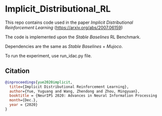# Implicit_Distributional_RL
This repo contains code used in the paper *Implicit Distributional Reinforcement Learning* (https://arxiv.org/abs/2007.06159)

The code is implemented upon the *Stable Baselines* RL Benchmark. 

Dependencies are the same as *Stable Baselines* + *Mujoco*. 

To run the experiment, use run_idac.py file. 

## Citation
```bibtex
@inproceedings{yue2020implicit,
  title={Implicit Distributional Reinforcement Learning},
  author={Yue, Yuguang and Wang, Zhendong and Zhou, Mingyuan},
  booktitle = {NeurIPS 2020: Advances in Neural Information Processing Systems},
  month={Dec.},
  year = {2020}
}
